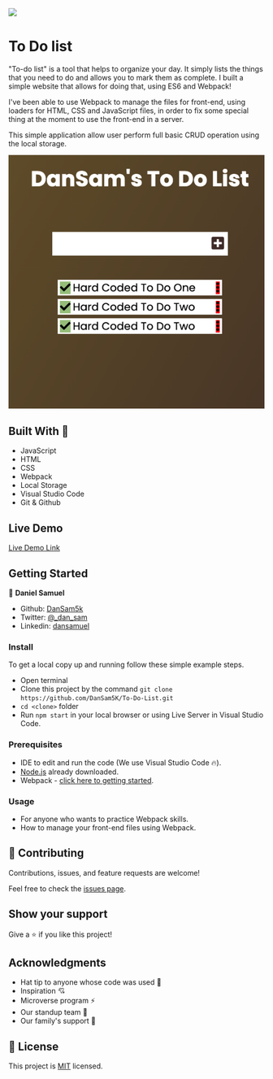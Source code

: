 ![](https://img.shields.io/badge/Microverse-blueviolet)

# To Do list

"To-do list" is a tool that helps to organize your day. It simply lists the things that you need to do and allows you to mark them as complete. I built a simple website that allows for doing that, using ES6 and Webpack!

I've been able to use Webpack to manage the files for front-end, using loaders for HTML, CSS and JavaScript files, in order to fix some special thing at the moment to use the front-end in a server.

This simple application allow user perform full basic CRUD operation using the local storage.

![screenshot](./app_screenshot.png)
## Built With 🔨

- JavaScript
- HTML
- CSS
- Webpack
- Local Storage
- Visual Studio Code
- Git & Github
## Live Demo

[Live Demo Link](https://dansam5k.github.io/To-Do-List/)
## Getting Started

👤 **Daniel Samuel**

- Github: [DanSam5k](https://github.com/DanSam5k)
- Twitter: [@_dan_sam](https://twitter.com/_dan_sam)
- Linkedin: [dansamuel](https://www.linkedin.com/in/dansamuel/)

### Install

To get a local copy up and running follow these simple example steps.
- Open terminal
- Clone this project by the command `git clone https://github.com/DanSam5K/To-Do-List.git`
- `cd <clone>` folder
- Run `npm start` in your local browser or using Live Server in Visual Studio Code.

### Prerequisites

- IDE to edit and run the code (We use Visual Studio Code 🔥).
- [Node.js](https://nodejs.org/en/download/) already downloaded.
- Webpack - [click here to getting started](https://webpack.js.org/guides/getting-started/).


### Usage

- For anyone who wants to practice Webpack skills.
- How to manage your front-end files using Webpack.

## 🤝 Contributing

Contributions, issues, and feature requests are welcome!

Feel free to check the [issues page](https://github.com/DanSam5K/To-Do-List/issues).

## Show your support

Give a ⭐️ if you like this project!


## Acknowledgments

- Hat tip to anyone whose code was used 🔰
- Inspiration 💘
- Microverse program ⚡
- Our standup team 🏹
- Our family's support 🙌

## 📝 License

This project is [MIT](./LICENSE) licensed.
